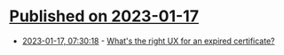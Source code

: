 # [Published on 2023-01-17](index.md)

* [2023-01-17, 07:30:18](https://news.ycombinator.com/item?id=34410015) - [What's the right UX for an expired certificate?](https://emilymstark.com/2023/01/16/whats-the-right-ux-for-an-expired-certificate.html)
